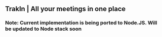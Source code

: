 ## TrakIn | All your meetings in one place


### Note: Current implementation is being ported to Node.JS. Will be updated to Node stack soon
